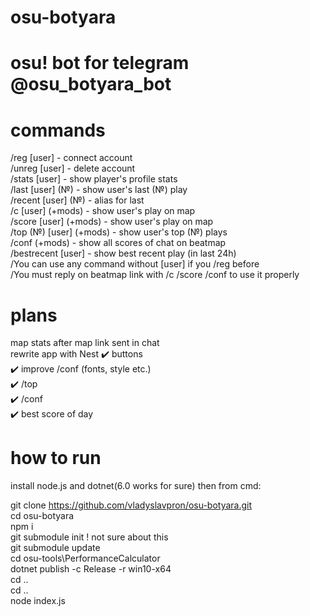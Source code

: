 # osu-botyara

# osu! bot for telegram @osu_botyara_bot

# commands 
/reg [user] - connect account  
/unreg [user] - delete account  
/stats [user] - show player's profile stats  
/last [user] (№) - show user's last (№) play  
/recent [user] (№) - alias for last  
/c [user] (+mods) - show user's play on map  
/score [user] (+mods) - show user's play on map   
/top (№) [user] (+mods) - show user's top (№) plays  
/conf (+mods) - show all scores of chat on beatmap  
/bestrecent [user] - show best recent play (in last 24h)  
/You can use any command without [user] if you /reg before  
/You must reply on beatmap link with /c /score /conf to use it properly 

# plans  
map stats after map link sent in chat   
rewrite app with Nest
:heavy_check_mark: buttons  
:heavy_check_mark: improve /conf (fonts, style etc.)  
:heavy_check_mark: /top   
:heavy_check_mark: /conf  
:heavy_check_mark: best score of day  

# how to run
install node.js and dotnet(6.0 works for sure)
then from cmd:

git clone https://github.com/vladyslavpron/osu-botyara.git  
cd osu-botyara   
npm i  
git submodule init ! not sure about this  
git submodule update    
cd osu-tools\PerformanceCalculator  
dotnet publish -c Release -r win10-x64  
cd ..  
cd ..  
node index.js  
